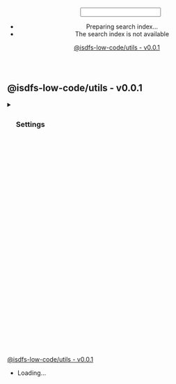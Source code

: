 
<!DOCTYPE html><html class="default" lang="en"><head><meta charset="utf-8"/><meta http-equiv="x-ua-compatible" content="IE=edge"/><title>@isdfs-low-code/utils - v0.0.1</title><meta name="description" content="Documentation for @isdfs-low-code/utils"/><meta name="viewport" content="width=device-width, initial-scale=1"/><link rel="stylesheet" href="assets/style.css"/><link rel="stylesheet" href="assets/highlight.css"/><script defer src="assets/main.js"></script><script async src="assets/icons.js" id="tsd-icons-script"></script><script async src="assets/search.js" id="tsd-search-script"></script><script async src="assets/navigation.js" id="tsd-nav-script"></script></head><body><script>document.documentElement.dataset.theme = localStorage.getItem("tsd-theme") || "os";document.body.style.display="none";setTimeout(() => app?app.showPage():document.body.style.removeProperty("display"),500)</script><header class="tsd-page-toolbar"><div class="tsd-toolbar-contents container"><div class="table-cell" id="tsd-search" data-base="."><div class="field"><label for="tsd-search-field" class="tsd-widget tsd-toolbar-icon search no-caption"><svg width="16" height="16" viewBox="0 0 16 16" fill="none"><use href="assets/icons.svg#icon-search"></use></svg></label><input type="text" id="tsd-search-field" aria-label="Search"/></div><div class="field"><div id="tsd-toolbar-links"></div></div><ul class="results"><li class="state loading">Preparing search index...</li><li class="state failure">The search index is not available</li></ul><a href="index.html" class="title">@isdfs-low-code/utils - v0.0.1</a></div><div class="table-cell" id="tsd-widgets"><a href="#" class="tsd-widget tsd-toolbar-icon menu no-caption" data-toggle="menu" aria-label="Menu"><svg width="16" height="16" viewBox="0 0 16 16" fill="none"><use href="assets/icons.svg#icon-menu"></use></svg></a></div></div></header><div class="container container-main"><div class="col-content"><div class="tsd-page-title"><h2>@isdfs-low-code/utils - v0.0.1</h2></div><div class="tsd-panel tsd-typography"></div></div><div class="col-sidebar"><div class="page-menu"><div class="tsd-navigation settings"><details class="tsd-accordion"><summary class="tsd-accordion-summary"><h3><svg width="20" height="20" viewBox="0 0 24 24" fill="none"><use href="assets/icons.svg#icon-chevronDown"></use></svg>Settings</h3></summary><div class="tsd-accordion-details"><div class="tsd-filter-visibility"><span class="settings-label">Member Visibility</span><ul id="tsd-filter-options"><li class="tsd-filter-item"><label class="tsd-filter-input"><input type="checkbox" id="tsd-filter-inherited" name="inherited" checked/><svg width="32" height="32" viewBox="0 0 32 32" aria-hidden="true"><rect class="tsd-checkbox-background" width="30" height="30" x="1" y="1" rx="6" fill="none"></rect><path class="tsd-checkbox-checkmark" d="M8.35422 16.8214L13.2143 21.75L24.6458 10.25" stroke="none" stroke-width="3.5" stroke-linejoin="round" fill="none"></path></svg><span>Inherited</span></label></li></ul></div><div class="tsd-theme-toggle"><label class="settings-label" for="tsd-theme">Theme</label><select id="tsd-theme"><option value="os">OS</option><option value="light">Light</option><option value="dark">Dark</option></select></div></div></details></div></div><div class="site-menu"><nav class="tsd-navigation"><a href="modules.html" class="current"><svg class="tsd-kind-icon" viewBox="0 0 24 24"><use href="assets/icons.svg#icon-1"></use></svg><span>@isdfs-low-code/utils - v0.0.1</span></a><ul class="tsd-small-nested-navigation" id="tsd-nav-container" data-base="."><li>Loading...</li></ul></nav></div></div></div><footer></footer><div class="overlay"></div></body></html>

